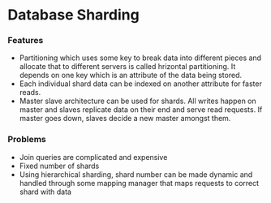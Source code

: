 # Database Sharding

### Features
- Partitioning which uses some key to break data into different pieces and allocate that to different servers is called hrizontal partitioning. It depends on one key which is an attribute of the data being stored.
- Each individual shard data can be indexed on another attribute for faster reads.
- Master slave architecture can be used for shards. All writes happen on master and slaves replicate data on their end and serve read requests. If master goes down, slaves decide a new master amongst them.


### Problems
- Join queries are complicated and expensive
- Fixed number of shards
- Using hierarchical sharding, shard number can be made dynamic and handled through some mapping manager that maps requests to correct shard with data
